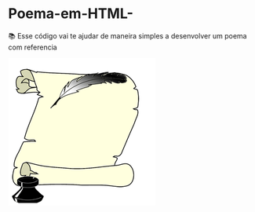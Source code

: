 # Poema-em-HTML-
:books: Esse código vai te ajudar de maneira simples a desenvolver um poema com referencia

![poema.gif](https://github.com/grazielanobre/Poema-em-HTML-/blob/master/poema.gif)
